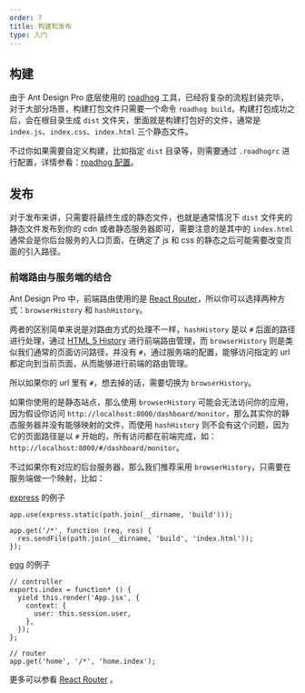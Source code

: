 ```yaml
---
order: 7
title: 构建和发布
type: 入门
---
```


## 构建

由于 Ant Design Pro 底层使用的 [roadhog](https://github.com/sorrycc/roadhog) 工具，已经将复杂的流程封装完毕，对于大部分场景，构建打包文件只需要一个命令 `roadhog build`，构建打包成功之后，会在根目录生成 `dist` 文件夹，里面就是构建打包好的文件，通常是 `index.js`、`index.css`、`index.html` 三个静态文件。

不过你如果需要自定义构建，比如指定 `dist` 目录等，则需要通过 `.roadhogrc` 进行配置，详情参看：[roadhog 配置](https://github.com/sorrycc/roadhog#配置)。

## 发布

对于发布来讲，只需要将最终生成的静态文件，也就是通常情况下 `dist` 文件夹的静态文件发布到你的 cdn 或者静态服务器即可，需要注意的是其中的 `index.html` 通常会是你后台服务的入口页面，在确定了 js 和 css 的静态之后可能需要改变页面的引入路径。

### 前端路由与服务端的结合

Ant Design Pro 中，前端路由使用的是 [React Router](https://github.com/ReactTraining/react-router)，所以你可以选择两种方式：`browserHistory` 和 `hashHistory`。

两者的区别简单来说是对路由方式的处理不一样，`hashHistory` 是以 `#` 后面的路径进行处理，通过 [HTML 5 History](https://developer.mozilla.org/en-US/docs/Web/API/History_API) 进行前端路由管理，而 `browserHistory` 则是类似我们通常的页面访问路径，并没有 `#`，通过服务端的配置，能够访问指定的 url 都定向到当前页面，从而能够进行前端的路由管理。

所以如果你的 url 里有 `#`，想去掉的话，需要切换为 `browserHistory`。

如果你使用的是静态站点，那么使用 `browserHistory` 可能会无法访问你的应用，因为假设你访问 `http://localhost:8000/dashboard/monitor`，那么其实你的静态服务器并没有能够映射的文件，而使用 `hashHistory` 则不会有这个问题，因为它的页面路径是以 `#` 开始的，所有访问都在前端完成，如：`http://localhost:8000/#/dashboard/monitor`。

不过如果你有对应的后台服务器，那么我们推荐采用 `browserHistory`，只需要在服务端做一个映射，比如：

[express](http://expressjs.com/) 的例子
```
app.use(express.static(path.join(__dirname, 'build')));

app.get('/*', function (req, res) {
  res.sendFile(path.join(__dirname, 'build', 'index.html'));
});
```

[egg](https://eggjs.org/) 的例子
```
// controller
exports.index = function* () {
  yield this.render('App.jsx', {
    context: {
      user: this.session.user,
    },
  });
};

// router
app.get('home', '/*', 'home.index');
```

更多可以参看 [React Router](https://github.com/ReactTraining/react-router) 。

